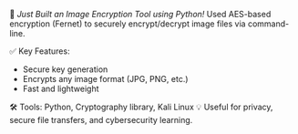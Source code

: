 🔐 *Just Built an Image Encryption Tool using Python!*
Used AES-based encryption (Fernet) to securely encrypt/decrypt image files via command-line.

✅ Key Features:

* Secure key generation
* Encrypts any image format (JPG, PNG, etc.)
* Fast and lightweight

🛠️ Tools: Python, Cryptography library, Kali Linux
💡 Useful for privacy, secure file transfers, and cybersecurity learning.
